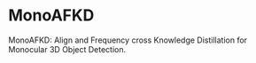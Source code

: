 # MonoAFKD
MonoAFKD: Align and Frequency cross Knowledge Distillation for Monocular 3D Object Detection.
